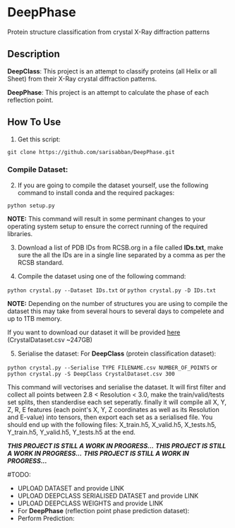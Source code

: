 # DeepPhase
 Protein structure classification from crystal X-Ray diffraction patterns

## Description
**DeepClass**: This project is an attempt to classify proteins (all Helix or all Sheet) from their X-Ray crystal diffraction patterns.

**DeepPhase**: This project is an attempt to calculate the phase of each reflection point.

## How To Use
1. Get this script:

`git clone https://github.com/sarisabban/DeepPhase.git`

### Compile Dataset:
2. If you are going to compile the dataset yourself, use the following command to install conda and the required packages:

`python setup.py`

**NOTE:** This command will result in some perminant changes to your operating system setup to ensure the correct running of the required libraries.

3. Download a list of PDB IDs from RCSB.org in a file called **IDs.txt**, make sure the all the IDs are in a single line separated by a comma as per the RCSB standard.

4. Compile the dataset using one of the following command:

`python crystal.py --Dataset IDs.txt` or `python crystal.py -D IDs.txt`

**NOTE:** Depending on the number of structures you are using to compile the dataset this may take from several hours to several days to compelete and up to 1TB memory.

If you want to download our dataset it will be provided [here]() (CrystalDataset.csv ~247GB)

5. Serialise the dataset:
For **DeepClass** (protein classification dataset):

`python crystal.py --Serialise TYPE FILENAME.csv NUMBER_OF_POINTS` or `python crystal.py -S DeepClass CrystalDataset.csv 300`

This command will vectorises and serialise the dataset. It will first filter and collect all points between 2.8 < Resolution < 3.0, make the train/valid/tests set splits, then standerdise each set seperatly. finally it will compile all X, Y, Z, R, E features (each point's X, Y, Z coordinates as well as its Resolution and E-value) into tensors, then export each set as a serialised file. You should end up with the following files: X_train.h5, X_valid.h5, X_tests.h5, Y_train.h5, Y_valid.h5, Y_tests.h5 at the end.




























***THIS PROJECT IS STILL A WORK IN PROGRESS...***
***THIS PROJECT IS STILL A WORK IN PROGRESS...***
***THIS PROJECT IS STILL A WORK IN PROGRESS...***

#TODO:
* UPLOAD DATASET and provide LINK
* UPLOAD DEEPCLASS SERIALISED DATASET and provide LINK
* UPLOAD DEEPCLASS WEIGHTS and provide LINK
* For **DeepPhase** (reflection point phase prediction dataset):
* Perform Prediction:


